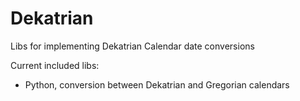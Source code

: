 # Dekatrian
Libs for implementing Dekatrian Calendar date conversions

Current included libs:
- Python, conversion between Dekatrian and Gregorian calendars
